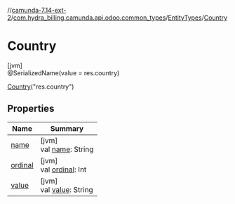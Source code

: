 //[camunda-7.14-ext-2](../../../../index.md)/[com.hydra_billing.camunda.api.odoo.common_types](../../index.md)/[EntityTypes](../index.md)/[Country](index.md)

# Country

[jvm]\
@SerializedName(value = res.country)

[Country](index.md)("res.country")

## Properties

| Name | Summary |
|---|---|
| [name](name.md) | [jvm]<br>val [name](name.md): String |
| [ordinal](ordinal.md) | [jvm]<br>val [ordinal](ordinal.md): Int |
| [value](value.md) | [jvm]<br>val [value](value.md): String |
